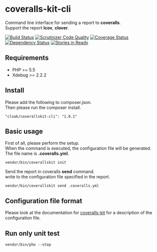 coveralls-kit-cli
=================

Command line interface for sending a report to **coveralls**.  
Support the report **lcov**, **clover**.

[![Build Status](https://travis-ci.org/cloak-php/coveralls-kit-cli.svg?branch=master)](https://travis-ci.org/cloak-php/coveralls-kit-cli)
[![Scrutinizer Code Quality](https://scrutinizer-ci.com/g/cloak-php/coveralls-kit-cli/badges/quality-score.png?b=master)](https://scrutinizer-ci.com/g/cloak-php/coveralls-kit-cli/?branch=master)
[![Coverage Status](https://coveralls.io/repos/cloak-php/coveralls-kit-cli/badge.png)](https://coveralls.io/r/cloak-php/coveralls-kit-cli)
[![Dependency Status](https://www.versioneye.com/user/projects/540f97fb9e1622709c000021/badge.svg?style=flat)](https://www.versioneye.com/user/projects/540f97fb9e1622709c000021)
[![Stories in Ready](https://badge.waffle.io/cloak-php/coveralls-kit-cli.png?label=ready&title=Ready)](https://waffle.io/cloak-php/coveralls-kit-cli)

## Requirements

* PHP >= 5.5
* Xdebug >= 2.2.2

## Install

Please add the following to composer.json.  
Then please run the composer install.

	"cloak/coverallskit-cli": "1.0.1"

## Basic usage

First of all, please perform the setup.  
When the command is executed, the configuration file will be generated.  
The file name is **.coveralls.yml**.

	vendor/bin/coverallskit init

Send the report in coveralls **send** command.  
write to the configuration file specified in the report.

	vendor/bin/coverallskit send .coveralls.yml

## Configuration file format 

Please look at the documentation for [coveralls-kit](https://github.com/cloak-php/coveralls-kit) for a description of the configuration file.

## Run only unit test

	vendor/bin/pho --stop
